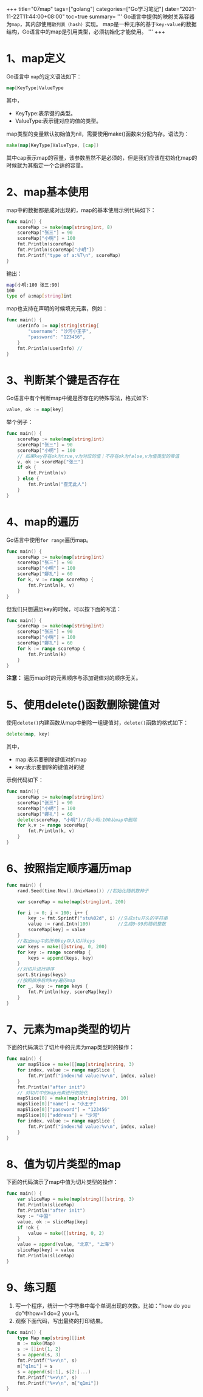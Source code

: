 +++
title="07map"
tags=["golang"]
categories=["Go学习笔记"]
date="2021-11-22T11:44:00+08:00"
toc=true
summary= '''
Go语言中提供的映射关系容器为`map`，其内部使用`散列表（hash）`实现。
map是一种无序的基于`key-value`的数据结构，Go语言中的map是引用类型，必须初始化才能使用。
'''
+++

# 1、map定义

Go语言中 `map`的定义语法如下：

```go
map[KeyType]ValueType
```

其中，

- KeyType:表示键的类型。
- ValueType:表示键对应的值的类型。

map类型的变量默认初始值为nil，需要使用make()函数来分配内存。语法为：

```go
make(map[KeyType]ValueType, [cap])
```

其中cap表示map的容量，该参数虽然不是必须的，但是我们应该在初始化map的时候就为其指定一个合适的容量。

# 2、map基本使用

map中的数据都是成对出现的，map的基本使用示例代码如下：

```go
func main() {
    scoreMap := make(map[string]int, 8)
    scoreMap["张三"] = 90
    scoreMap["小明"] = 100
    fmt.Println(scoreMap)
    fmt.Println(scoreMap["小明"])
    fmt.Printf("type of a:%T\n", scoreMap)
}
```

输出：

```bash
map[小明:100 张三:90]
100
type of a:map[string]int
```

map也支持在声明的时候填充元素，例如：

```go
func main() {
    userInfo := map[string]string{
        "username": "沙河小王子",
        "password": "123456",
    }
    fmt.Println(userInfo) //
}
```

# 3、判断某个键是否存在

Go语言中有个判断map中键是否存在的特殊写法，格式如下:

```go
value, ok := map[key]
```

举个例子：

```go
func main() {
    scoreMap := make(map[string]int)
    scoreMap["张三"] = 90
    scoreMap["小明"] = 100
    // 如果key存在ok为true,v为对应的值；不存在ok为false,v为值类型的零值
    v, ok := scoreMap["张三"]
    if ok {
        fmt.Println(v)
    } else {
        fmt.Println("查无此人")
    }
}
```

# 4、map的遍历

Go语言中使用`for range`遍历map。

```go
func main() {
    scoreMap := make(map[string]int)
    scoreMap["张三"] = 90
    scoreMap["小明"] = 100
    scoreMap["娜扎"] = 60
    for k, v := range scoreMap {
        fmt.Println(k, v)
    }
}
```

但我们只想遍历key的时候，可以按下面的写法：

```go
func main() {
    scoreMap := make(map[string]int)
    scoreMap["张三"] = 90
    scoreMap["小明"] = 100
    scoreMap["娜扎"] = 60
    for k := range scoreMap {
        fmt.Println(k)
    }
}
```

**注意：** 遍历map时的元素顺序与添加键值对的顺序无关。

# 5、使用delete()函数删除键值对

使用`delete()`内建函数从map中删除一组键值对，`delete()`函数的格式如下：

```go
delete(map, key)
```

其中，

- map:表示要删除键值对的map
- key:表示要删除的键值对的键

示例代码如下：

```go
func main(){
    scoreMap := make(map[string]int)
    scoreMap["张三"] = 90
    scoreMap["小明"] = 100
    scoreMap["娜扎"] = 60
    delete(scoreMap, "小明")//将小明:100从map中删除
    for k,v := range scoreMap{
        fmt.Println(k, v)
    }
}
```

# 6、按照指定顺序遍历map

```go
func main() {
    rand.Seed(time.Now().UnixNano()) //初始化随机数种子

    var scoreMap = make(map[string]int, 200)

    for i := 0; i < 100; i++ {
        key := fmt.Sprintf("stu%02d", i) //生成stu开头的字符串
        value := rand.Intn(100)          //生成0~99的随机整数
        scoreMap[key] = value
    }
    //取出map中的所有key存入切片keys
    var keys = make([]string, 0, 200)
    for key := range scoreMap {
        keys = append(keys, key)
    }
    //对切片进行排序
    sort.Strings(keys)
    //按照排序后的key遍历map
    for _, key := range keys {
        fmt.Println(key, scoreMap[key])
    }
}
```

# 7、元素为map类型的切片

下面的代码演示了切片中的元素为map类型时的操作：

```go
func main() {
    var mapSlice = make([]map[string]string, 3)
    for index, value := range mapSlice {
        fmt.Printf("index:%d value:%v\n", index, value)
    }
    fmt.Println("after init")
    // 对切片中的map元素进行初始化
    mapSlice[0] = make(map[string]string, 10)
    mapSlice[0]["name"] = "小王子"
    mapSlice[0]["password"] = "123456"
    mapSlice[0]["address"] = "沙河"
    for index, value := range mapSlice {
        fmt.Printf("index:%d value:%v\n", index, value)
    }
}
```

# 8、值为切片类型的map

下面的代码演示了map中值为切片类型的操作：

```go
func main() {
    var sliceMap = make(map[string][]string, 3)
    fmt.Println(sliceMap)
    fmt.Println("after init")
    key := "中国"
    value, ok := sliceMap[key]
    if !ok {
        value = make([]string, 0, 2)
    }
    value = append(value, "北京", "上海")
    sliceMap[key] = value
    fmt.Println(sliceMap)
}
```

# 9、练习题

1. 写一个程序，统计一个字符串中每个单词出现的次数。比如：”how do you do”中how=1 do=2 you=1。
2. 观察下面代码，写出最终的打印结果。

```go
func main() {
    type Map map[string][]int
    m := make(Map)
    s := []int{1, 2}
    s = append(s, 3)
    fmt.Printf("%+v\n", s)
    m["q1mi"] = s
    s = append(s[:1], s[2:]...)
    fmt.Printf("%+v\n", s)
    fmt.Printf("%+v\n", m["q1mi"])
}
```
